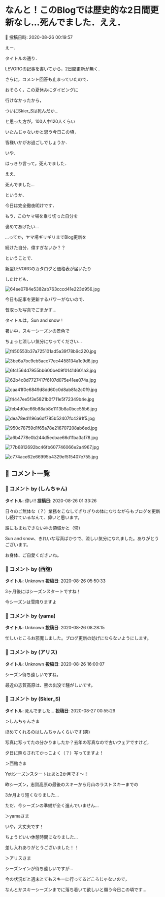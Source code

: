 # なんと！このBlogでは歴史的な2日間更新なし…死んでました．ええ．

📅 投稿日時: 2020-08-26 00:19:57

えー．


タイトルの通り．


LEVORGの記事を書いてから，2日間更新が無く．


さらに，コメント回答も止まっていたので．





おそらく，この夏休みにダイビングに


行けなかったから，


ついにSkier_Sは死んだか…


と思った方が，100人中120人くらい


いたんじゃないかと思う今日この頃，


皆様いかがお過ごしでしょうか．





いや．


はっきり言って，死んでました．


ええ．


死んでました…


というか．


今日は完全徹夜明けです．


もう，このヤマ場を乗り切った自分を


褒めてあげたい…


…ってか，ヤマ場ギリギリまでBlog更新を


続けた自分，偉すぎないか？？





ということで．


新型LEVORGのカタログと価格表が届いたり


したけども．




![64ee0784e5382ab763cccd41e223d956.jpg](images/64ee0784e5382ab763cccd41e223d956.jpg)







今日も記事を更新するパワーがないので．


昔取った写真でごまかす…





タイトルは，Sun and snow！


暑い中，スキーシーズンの景色で


ちょっと涼しい気分になってください…




![f450553b37a725101ad5a39f78b9c220.jpg](images/f450553b37a725101ad5a39f78b9c220.jpg)



![3be6a7bc9eb5acc77ec4458134a1c9d6.jpg](images/3be6a7bc9eb5acc77ec4458134a1c9d6.jpg)

 




![6fc1564d7955bb600be09f01414601a3.jpg](images/6fc1564d7955bb600be09f01414601a3.jpg)

 

![62b4c8d7727417f6107d075e41ee074a.jpg](images/62b4c8d7727417f6107d075e41ee074a.jpg)

 




![caa41f0e6849d8dd60c0d8ab8fa2c0f9.jpg](images/caa41f0e6849d8dd60c0d8ab8fa2c0f9.jpg)

 

![f4447ee5f3e5821b0f711e5f72349b4e.jpg](images/f4447ee5f3e5821b0f711e5f72349b4e.jpg)






![feb4d0ac66b88ab8e1113b8a0bcc55b6.jpg](images/feb4d0ac66b88ab8e1113b8a0bcc55b6.jpg)

 

![dea78ed1196a6df785b52407fc4291f5.jpg](images/dea78ed1196a6df785b52407fc4291f5.jpg)






![950c78759d1f65a78e216707208ab6ed.jpg](images/950c78759d1f65a78e216707208ab6ed.jpg)

 

![a6b4778e0b244d5ecbae66d11ba3af78.jpg](images/a6b4778e0b244d5ecbae66d11ba3af78.jpg)






![77b6812692bc46fb607746066e2a4967.jpg](images/77b6812692bc46fb607746066e2a4967.jpg)

 

![c774ace62e66995b4329ef515407e755.jpg](images/c774ace62e66995b4329ef515407e755.jpg)

## 💬 コメント一覧

### 💬 コメント by (しんちゃん)
**タイトル**: 偉い!!
**投稿日**: 2020-08-26 01:33:26

日々のご無体な（？）業務をこなしてぎりぎりの体になりながらもブログを更新し続けているなんて、偉いと思います。

誰にもまねできない神の領域かと（崇）

Sun and snow、きれいな写真ばかりで、涼しい気分になれました。ありがとうございます。

お身体、ご自愛くださいね。

### 💬 コメント by (西舘)
**タイトル**: Unknown
**投稿日**: 2020-08-26 05:50:33

3ヶ月後にはシーズンスタートですね！

今シーズンは雪降りますよ

### 💬 コメント by (yama)
**タイトル**: Unknown
**投稿日**: 2020-08-26 08:28:15

忙しいところお邪魔しました。ブログ更新の妨げにならないようにします。

### 💬 コメント by (アリス)
**タイトル**: Unknown
**投稿日**: 2020-08-26 16:00:07

シーズン待ち遠しいですね。



最近の志賀高原は、熊の出没で騒がしいです。

### 💬 コメント by (Skier_S)
**タイトル**: 死んでました…
**投稿日**: 2020-08-27 00:55:29

＞しんちゃんさま

ほめてくれるのはしんちゃんくらいです(笑)

写真に写ってたの分かりましたか？去年の写真なので古いウェアですけど，

夕日に照らされてかっこよく（？）写ってますよ！



＞西館さま

Yetiシーズンスタートはあと2か月です～！

昨シーズン，志賀高原の最後のスキーから月山のラストスキーまでの

3か月より短くなりました…

ただ．今シーズンの準備が全く進んでいません…



＞yamaさま

いや，大丈夫です！

ちょうどいい休憩時間になりました…

差し入れありがとうございました！！



＞アリスさま

シーズンインが待ち遠しいですが…

今の状況だと週末とてもスキーに行ってるどころじゃないので，

なんとかスキーシーズンまでに落ち着いて欲しいと願う今日この頃です…

